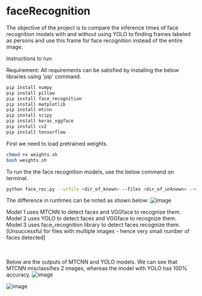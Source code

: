 # faceRecognition

The objective of the project is to compare the inference times of face recognition models with and without using YOLO to finding frames labeled as persons and use this frame for face recognition instead of the entire image.

Instructions to run:

Requirement:
All requirements can be satisfied by installing the below libraries using 'pip' command.

```bash
pip install numpy
pip install pillow
pip install face_recognition
pip install matplotlib
pip install mtcnn
pip install scipy
pip install keras_vggface
pip install cv2
pip install tensorflow
```

First we need to load pretrained weights.
```bash
chmod +x weights.sh
bash weights.sh
```
To run the the face recognition models, use the below command on terminal.
```bash
python face_rec.py --infile <dir_of_known> --files <dir_of_unknown> --v <0 or 1 for verbose>
```
The difference in runtimes can be noted as shown below:
![image](https://user-images.githubusercontent.com/54210698/117391915-fb6a5080-aebe-11eb-949a-843c421f838a.png)

Model 1 uses MTCNN to detect faces and VGGface to recognize them. <br>
Model 2 uses YOLO to detect faces and VGGface to recognize them.<br>
Model 3 uses face_recognition library to detect faces recognize them. [Unsuccessful for files with multiple images - hence very small number of faces detected]

<br><br>
Below are the outputs of MTCNN and YOLO models. We can see that MTCNN misclassifies 2 images, whereas the model with YOLO has 100% accuracy.
![image](https://user-images.githubusercontent.com/54210698/117392192-9105e000-aebf-11eb-90ed-ea69312c4812.png)

![image](https://user-images.githubusercontent.com/54210698/117392235-a3801980-aebf-11eb-9cbe-38be5b42bad8.png)


